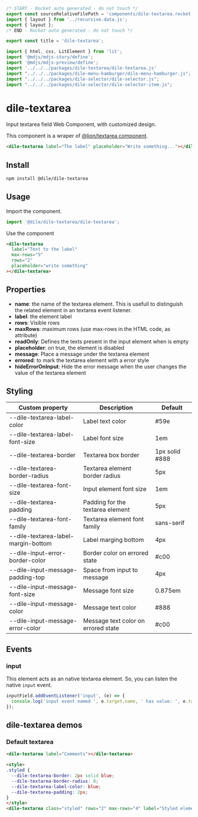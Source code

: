 ```js server
/* START - Rocket auto generated - do not touch */
export const sourceRelativeFilePath = 'components/dile-textarea.rocket.md';
import { layout } from '../recursive.data.js';
export { layout };
/* END - Rocket auto generated - do not touch */

export const title = 'dile-textarea';
```

```js script
import { html, css, LitElement } from 'lit'; 
import '@mdjs/mdjs-story/define';
import '@mdjs/mdjs-preview/define';
import '../../../packages/dile-textarea/dile-textarea.js'
import "../../../packages/dile-menu-hamburger/dile-menu-hamburger.js";
import "../../../packages/dile-selector/dile-selector.js";
import "../../../packages/dile-selector/dile-selector-item.js";
```

# dile-textarea

Input textarea field Web Component, with customized design.

This component is a wraper of [@lion/textarea component](https://github.com/ing-bank/lion/tree/master/packages/textarea).

```html
<dile-textarea label="The label" placeholder="Write something..."></dile-textarea>
```

## Install

```bash
npm install @dile/dile-textarea
```

## Usage

Import the component.

```javascript
import '@dile/dile-textarea/dile-textarea';
```

Use the component

```html
<dile-textarea
  label="Text to the label"
  max-rows="5"
  rows="2"
  placeholder="write something"
></dile-textarea>
```

## Properties

- **name**: the name of the textarea element. This is usefull to distinguish the related element in an textarea event listener.
- **label**: the element label
- **rows**: Visible rows
- **maxRows**: maximum rows (use max-rows in the HTML code, as attribute)
- **readOnly**: Defines the texts present in the input element when is empty
- **placeholder**: on true, the element is disabled
- **message**: Place a message under the textarea element
- **errored**: to mark the textarea element with a error style
- **hideErrorOnInput**: Hide the error message when the user changes the value of the textarea element

## Styling

Custom property | Description | Default
----------------|-------------|---------
--dile-textarea-label-color | Label text color | #59e
--dile-textarea-label-font-size | Label font size | 1em
--dile-textarea-border | Textarea box border | 1px solid #888
--dile-textarea-border-radius | Textarea element border radius | 5px
--dile-textarea-font-size | Input element font size | 1em
--dile-textarea-padding | Padding for the textarea element | 5px
--dile-textarea-font-family | Textarea element font family | sans-serif
--dile-textarea-label-margin-bottom | Label marging bottom | 4px
--dile-input-error-border-color | Border color on errored state | #c00
--dile-input-message-padding-top | Space from input to message | 4px
--dile-input-message-font-size | Message font size | 0.875em
--dile-input-message-color | Message text color | #888
--dile-input-message-error-color | Message text color on errored state | #c00

## Events

### input

This element acts as an native textarea element. So, you can listen the native `input` event.

```javascript
inputField.addEventListener('input', (e) => {
  console.log('input event named ', e.target.name, ' has value: ', e.target.value);
});
```

## dile-textarea demos

### Default textarea
```html preview-story
<dile-textarea label="Comments"></dile-textarea>
```

```html preview-story
<style>
.styled {
  --dile-textarea-border: 2px solid blue;
  --dile-textarea-border-radius: 0;
  --dile-textarea-label-color: blue;
  --dile-textarea-padding: 2px;
}
</style>
<dile-textarea class="styled" rows="2" max-rows="4" label="Styled element" placeholder="Write something here"></dile-textarea>
```